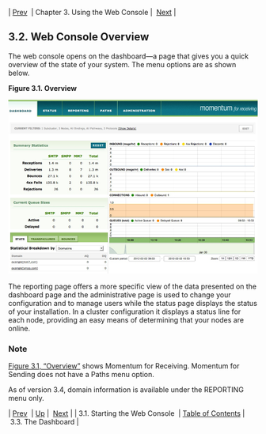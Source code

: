 | [Prev](web3.starting.web.console)  | Chapter 3. Using the Web Console |  [Next](web3.dashboard.php) |

## 3.2. Web Console Overview

The web console opens on the dashboard—a page that gives you a quick overview of the state of your system. The menu options are as shown below.

<a name="figure_console_overview"></a>

**Figure 3.1. Overview**

![Overview](images/web3/overview.png)

The reporting page offers a more specific view of the data presented on the dashboard page and the administrative page is used to change your configuration and to manage users while the status page displays the status of your installation. In a cluster configuration it displays a status line for each node, providing an easy means of determining that your nodes are online.

### Note

[Figure 3.1, “Overview”](web3.overview#figure_console_overview "Figure 3.1. Overview") shows Momentum for Receiving. Momentum for Sending does not have a Paths menu option.

As of version 3.4, domain information is available under the REPORTING menu only.

| [Prev](web3.starting.web.console)  | [Up](web3.php) |  [Next](web3.dashboard.php) |
| 3.1. Starting the Web Console  | [Table of Contents](index) |  3.3. The Dashboard |
